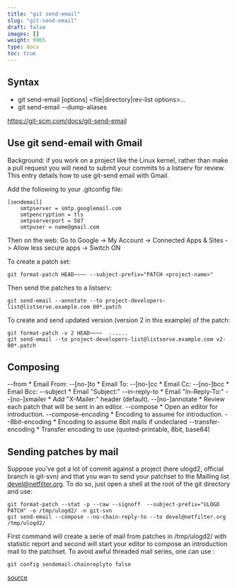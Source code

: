 ```yaml
---
title: "git send-email"
slug: "git-send-email"
draft: false
images: []
weight: 9965
type: docs
toc: true
---
```


## Syntax
 - git send-email [options] <file|directory|rev-list options>…​
 - git send-email --dump-aliases
 

https://git-scm.com/docs/git-send-email

## Use git send-email with Gmail
Background: if you work on a project like the Linux kernel, rather than make a pull request you will need to submit your commits to a listserv for review. This entry details how to use git-send email with Gmail.

Add the following to your .gitconfig file:

    [sendemail]
        smtpserver = smtp.googlemail.com
        smtpencryption = tls
        smtpserverport = 587
        smtpuser = name@gmail.com

Then on the web:
Go to Google -> My Account -> Connected Apps & Sites -> Allow less secure apps -> Switch ON

To create a patch set:

    git format-patch HEAD~~~~ --subject-prefix="PATCH <project-name>"
Then send the patches to a listserv:

    git send-email --annotate --to project-developers-list@listserve.example.com 00*.patch

To create and send updated version (version 2 in this example) of the patch:

    git format-patch -v 2 HEAD~~~~  ......
    git send-email --to project-developers-list@listserve.example.com v2-00*.patch

## Composing
--from                  <str>  * Email From:
    --[no-]to               <str>  * Email To:
    --[no-]cc               <str>  * Email Cc:
    --[no-]bcc              <str>  * Email Bcc:
    --subject               <str>  * Email "Subject:"
    --in-reply-to           <str>  * Email "In-Reply-To:"
    --[no-]xmailer                 * Add "X-Mailer:" header (default).
    --[no-]annotate                * Review each patch that will be sent in an editor.
    --compose                      * Open an editor for introduction.
    --compose-encoding      <str>  * Encoding to assume for introduction.
    --8bit-encoding         <str>  * Encoding to assume 8bit mails if undeclared
    --transfer-encoding     <str>  * Transfer encoding to use (quoted-printable, 8bit, base64)

## Sending patches by mail
Suppose you’ve got a lot of commit against a project (here ulogd2, official branch is git-svn) and that you wan to send your patchset to the Mailling list devel@netfilter.org. To do so, just open a shell at the root of the git directory and use:

```
git format-patch --stat -p --raw --signoff  --subject-prefix="ULOGD PATCH" -o /tmp/ulogd2/ -n git-svn
git send-email --compose --no-chain-reply-to --to devel@netfilter.org /tmp/ulogd2/
```

First command will create a serie of mail from patches in /tmp/ulogd2/ with statistic report and second will start your editor to compose an introduction mail to the patchset. To avoid awful threaded mail series, one can use :

```
git config sendemail.chainreplyto false
```

[source](https://home.regit.org/technical-articles/git-for-the-newbie/)

